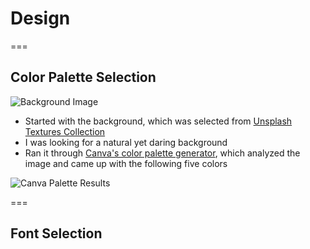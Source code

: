 # Design

===

## Color Palette Selection

<!-- .slide: class="image left layout" -->

![Background Image](dakboard/img/purply-derply-background.jpg)

- Started with the background, which was selected from [Unsplash Textures Collection](https://unsplash.com/t/textures-patterns)
- I was looking for a natural yet daring background
- Ran it through [Canva's color palette generator](https://www.canva.com/colors/color-palette-generator/), which analyzed the image and came up with the following five colors

![Canva Palette Results](dakboard/img/purply-derply-canva-palette.png)

===

## Font Selection

